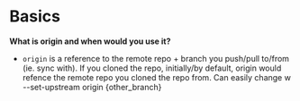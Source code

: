# Basics

**What is origin and when would you use it?**
- `origin` is a reference to the remote repo + branch you push/pull to/from (ie. sync with). If you cloned the repo, initially/by default, origin would refence the remote repo you cloned the repo from. Can easily change w --set-upstream origin {other_branch}